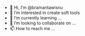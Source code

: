 - 👋 Hi, I’m @bramantawisnu
- 👀 I’m interested in create soft tools
- 🌱 I’m currently learning ...
- 💞️ I’m looking to collaborate on ...
- 📫 How to reach me ...

<!---
bramantawisnu/bramantawisnu is a ✨ special ✨ repository because its `README.md` (this file) appears on your GitHub profile.
You can click the Preview link to take a look at your changes.
--->

